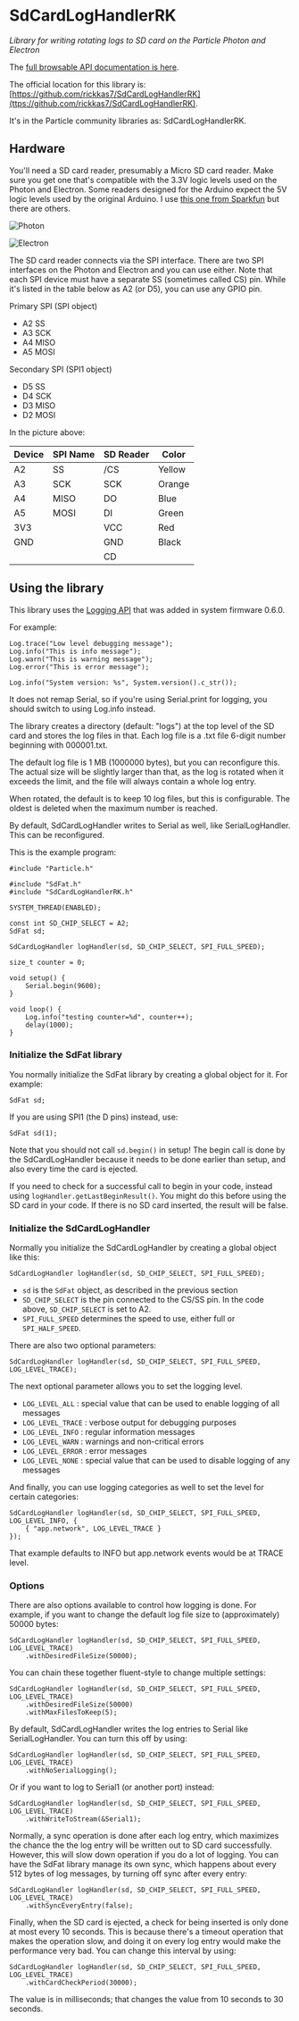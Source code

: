 # SdCardLogHandlerRK

*Library for writing rotating logs to SD card on the Particle Photon and Electron*

The [full browsable API documentation is here](http://rickkas7.github.io/SdCardLogHandlerRK/).

The official location for this library is: [https://github.com/rickkas7/SdCardLogHandlerRK](ttps://github.com/rickkas7/SdCardLogHandlerRK).

It's in the Particle community libraries as: SdCardLogHandlerRK.

## Hardware

You'll need a SD card reader, presumably a Micro SD card reader. Make sure you get one that's compatible with the 3.3V logic levels used on the Photon and Electron. Some readers designed for the Arduino expect the 5V logic levels used by the original Arduino. I use [this one from Sparkfun](https://www.sparkfun.com/products/13743) but there are others.

![Photon](images/photon.jpg)

![Electron](images/electron.jpg)

The SD card reader connects via the SPI interface. There are two SPI interfaces on the Photon and Electron and you can use either. Note that each SPI device must have a separate SS (sometimes called CS) pin. While it's listed in the table below as A2 (or D5), you can use any GPIO pin.

Primary SPI (SPI object)

- A2 SS
- A3 SCK
- A4 MISO
- A5 MOSI

Secondary SPI (SPI1 object)

- D5 SS
- D4 SCK
- D3 MISO
- D2 MOSI

In the picture above:

| Device | SPI Name | SD Reader | Color  |
| ------ | -------- | --------- | ------ |
| A2     | SS       | /CS       | Yellow |
| A3     | SCK      | SCK       | Orange |
| A4     | MISO     | DO        | Blue   |
| A5     | MOSI     | DI        | Green  |
| 3V3    |          | VCC       | Red    |
| GND    |          | GND       | Black  |
|        |          | CD        |        |


## Using the library

This library uses the [Logging API](https://docs.particle.io/reference/firmware/#logging) that was added in system firmware 0.6.0.

For example:

```
Log.trace("Low level debugging message");
Log.info("This is info message");
Log.warn("This is warning message");
Log.error("This is error message");

Log.info("System version: %s", System.version().c_str());
```

It does not remap Serial, so if you're using Serial.print for logging, you should switch to using Log.info instead.

The library creates a directory (default: "logs") at the top level of the SD card and stores the log files in that. Each log file is a .txt file 6-digit number beginning with 000001.txt. 

The default log file is 1 MB (1000000 bytes), but you can reconfigure this. The actual size will be slightly larger than that, as the log is rotated when it exceeds the limit, and the file will always contain a whole log entry.

When rotated, the default is to keep 10 log files, but this is configurable. The oldest is deleted when the maximum number is reached.

By default, SdCardLogHandler writes to Serial as well, like SerialLogHandler. This can be reconfigured.

This is the example program:

```
#include "Particle.h"

#include "SdFat.h"
#include "SdCardLogHandlerRK.h"

SYSTEM_THREAD(ENABLED);

const int SD_CHIP_SELECT = A2;
SdFat sd;

SdCardLogHandler logHandler(sd, SD_CHIP_SELECT, SPI_FULL_SPEED);

size_t counter = 0;

void setup() {
	Serial.begin(9600);
}

void loop() {
	Log.info("testing counter=%d", counter++);
	delay(1000);
}
```

### Initialize the SdFat library

You normally initialize the SdFat library by creating a global object for it. For example:

```
SdFat sd;
```

If you are using SPI1 (the D pins) instead, use:

```
SdFat sd(1);
```

Note that you should not call `sd.begin()` in setup! The begin call is done by the SdCardLogHandler because it needs to be done earlier than setup, and also every time the card is ejected. 

If you need to check for a successful call to begin in your code, instead using `logHandler.getLastBeginResult()`. You might do this before using the SD card in your code. If there is no SD card inserted, the result will be false.

### Initialize the SdCardLogHandler

Normally you initialize the SdCardLogHandler by creating a global object like this:

```
SdCardLogHandler logHandler(sd, SD_CHIP_SELECT, SPI_FULL_SPEED);
```

- `sd` is the `SdFat` object, as described in the previous section
- `SD_CHIP_SELECT` is the pin connected to the CS/SS pin. In the code above, `SD_CHIP_SELECT` is set to A2.
- `SPI_FULL_SPEED` determines the speed to use, either full or `SPI_HALF_SPEED`.

There are also two optional parameters:

```
SdCardLogHandler logHandler(sd, SD_CHIP_SELECT, SPI_FULL_SPEED, LOG_LEVEL_TRACE);
```

The next optional parameter allows you to set the logging level.

- `LOG_LEVEL_ALL` : special value that can be used to enable logging of all messages
- `LOG_LEVEL_TRACE` : verbose output for debugging purposes
- `LOG_LEVEL_INFO` : regular information messages
- `LOG_LEVEL_WARN` : warnings and non-critical errors
- `LOG_LEVEL_ERROR` : error messages
- `LOG_LEVEL_NONE` : special value that can be used to disable logging of any messages

And finally, you can use logging categories as well to set the level for certain categories:

```
SdCardLogHandler logHandler(sd, SD_CHIP_SELECT, SPI_FULL_SPEED, LOG_LEVEL_INFO, {
	{ "app.network", LOG_LEVEL_TRACE } 
});
```

That example defaults to INFO but app.network events would be at TRACE level.

### Options

There are also options available to control how logging is done. For example, if you want to change the default log file size to (approximately) 50000 bytes:

```
SdCardLogHandler logHandler(sd, SD_CHIP_SELECT, SPI_FULL_SPEED, LOG_LEVEL_TRACE)
	.withDesiredFileSize(50000);
```

You can chain these together fluent-style to change multiple settings:

```
SdCardLogHandler logHandler(sd, SD_CHIP_SELECT, SPI_FULL_SPEED, LOG_LEVEL_TRACE)
	.withDesiredFileSize(50000)
	.withMaxFilesToKeep(5);
```

By default, SdCardLogHandler writes the log entries to Serial like SerialLogHandler. You can turn this off by using:

```
SdCardLogHandler logHandler(sd, SD_CHIP_SELECT, SPI_FULL_SPEED, LOG_LEVEL_TRACE)
	.withNoSerialLogging();
```

Or if you want to log to Serial1 (or another port) instead:

```
SdCardLogHandler logHandler(sd, SD_CHIP_SELECT, SPI_FULL_SPEED, LOG_LEVEL_TRACE)
	.withWriteToStream(&Serial1);
```

Normally, a sync operation is done after each log entry, which maximizes the chance the the log entry will be written out to SD card successfully. However, this will slow down operation if you do a lot of logging. You can have the SdFat library manage its own sync, which happens about every 512 bytes of log messages, by turning off sync after every entry:

```
SdCardLogHandler logHandler(sd, SD_CHIP_SELECT, SPI_FULL_SPEED, LOG_LEVEL_TRACE)
	.withSyncEveryEntry(false);
```

Finally, when the SD card is ejected, a check for being inserted is only done at most every 10 seconds. This is because there's a timeout operation that makes the operation slow, and doing it on every log entry would make the performance very bad. You can change this interval by using:

```
SdCardLogHandler logHandler(sd, SD_CHIP_SELECT, SPI_FULL_SPEED, LOG_LEVEL_TRACE)
	.withCardCheckPeriod(30000);
```

The value is in milliseconds; that changes the value from 10 seconds to 30 seconds.